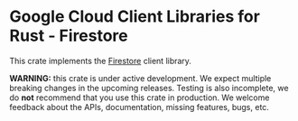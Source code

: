 # Google Cloud Client Libraries for Rust - Firestore

This crate implements the [Firestore] client library.

**WARNING:** this crate is under active development. We expect multiple breaking
changes in the upcoming releases. Testing is also incomplete, we do **not**
recommend that you use this crate in production. We welcome feedback about the
APIs, documentation, missing features, bugs, etc.

[firestore]: https://cloud.google.com/firestore
